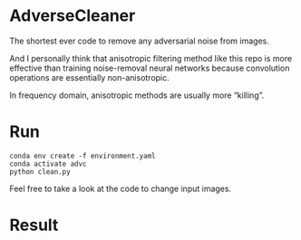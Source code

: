 # AdverseCleaner

The shortest ever code to remove any adversarial noise from images.

And I personally think that anisotropic filtering method like this repo is more effective than training noise-removal neural networks because convolution operations are essentially non-anisotropic. 

In frequency domain, anisotropic methods are usually more “killing”.

# Run

    conda env create -f environment.yaml
    conda activate advc
    python clean.py

Feel free to take a look at the code to change input images.

# Result


